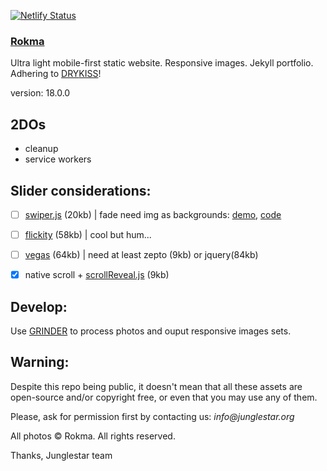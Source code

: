 [![Netlify Status](https://api.netlify.com/api/v1/badges/9a736c24-fd74-472d-9e31-683308faf7f0/deploy-status)](https://app.netlify.com/sites/rokma/deploys)

### [Rokma](https://rokma.com)

Ultra light mobile-first static website. Responsive images. Jekyll portfolio.  Adhering to [DRY](https://en.wikipedia.org/wiki/Don%27t_repeat_yourself)[KISS](https://en.wikipedia.org/wiki/KISS_principle)!

version: 18.0.0


## 2DOs

- cleanup
- service workers

## Slider considerations:

- [ ] [swiper.js](http://www.idangero.us/swiper/) (20kb) | fade need img as backgrounds: [demo](http://www.idangero.us/swiper/demos/16-effect-fade.html), [code](https://github.com/nolimits4web/Swiper/blob/master/demos/16-effect-fade.html)
- [ ] [flickity](http://flickity.metafizzy.co/) (58kb) | cool but hum...
- [ ] [vegas](https://github.com/jaysalvat/vegas) (64kb) | need at least zepto (9kb) or jquery(84kb)
- [X] native scroll + [scrollReveal.js](https://github.com/jlmakes/scrollReveal.js/tree/master) (9kb)



## Develop:

Use [GRINDER](https://github.com/toybreaker/grinder) to process photos and ouput responsive images sets.

## Warning:

Despite this repo being public, it doesn't mean that all these assets are open-source and/or copyright free, or even that you may use any of them.

Please, ask for permission first by contacting us: _info@junglestar.org_

All photos © Rokma. All rights reserved.

Thanks, Junglestar team
